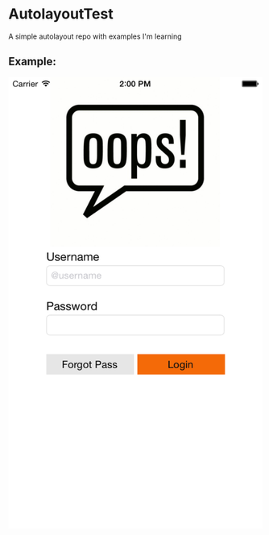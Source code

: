 AutolayoutTest
============

A simple autolayout repo with examples I'm learning


Example:
----------
<img src="https://raw.githubusercontent.com/pabloparejo/AutoLayoutTest/master/readmeResources/screen.png">